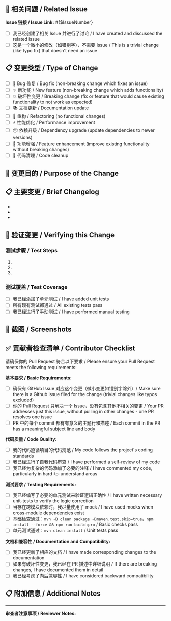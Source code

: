 <!-- 
如果您正在寻求帮助，请先在我们的 QQ 群、微信公众号（群）中进行交流。
If you're looking for help, please check our QQ group, WeChat group.

我们鼓励使用英文，如果不能直接使用，可以使用翻译软件，您仍旧可以保留中文原文。
Please try to use English to describe your issue, or at least provide a snippet of English translation.

请不要在没有创建 Issue 的情况下创建 Pull Request。
Please do not create a Pull Request without creating an issue first.

微小的变更（如错别字修复）不需要创建 Issue。
Trivial changes like typos do not require a Github issue.

提交 PR 之前请务必先阅读我们的贡献指南。
Please read our Contributing Guide(CONTRIBUTING.md) before submitting your Pull Request.

⚠️ 注意 / Note：

不要重复创建类似的 PR，当你发现需要调整一个 PR 的时候，优先选择编辑修改它，而不是关闭之后再创建一个。
Do not create a Pull Request without creating an issue first.
-->

## 🔗 相关问题 / Related Issue

<!-- 请先创建 Issue 讨论，然后在这里链接 -->
<!-- Please create an issue for discussion first, then link it here -->

**Issue 链接 / Issue Link:** #{$IssueNumber} <!-- 请修改 {$IssueNumber} 为真实的编号 -->

- [ ] 我已经创建了相关 Issue 并进行了讨论 / I have created and discussed the related issue
- [ ] 这是一个微小的修改（如错别字），不需要 Issue / This is a trivial change (like typo fix) that doesn't need an issue

## 📋 变更类型 / Type of Change

- [ ] 🐛 Bug 修复 / Bug fix (non-breaking change which fixes an issue)
- [ ] ✨ 新功能 / New feature (non-breaking change which adds functionality)  
- [ ] 💥 破坏性变更 / Breaking change (fix or feature that would cause existing functionality to not work as expected)
- [ ] 📚 文档更新 / Documentation update
- [ ] 🔧 重构 / Refactoring (no functional changes)
- [ ] ⚡ 性能优化 / Performance improvement
- [ ] 📦 依赖升级 / Dependency upgrade (update dependencies to newer versions)
- [ ] 🚀 功能增强 / Feature enhancement (improve existing functionality without breaking changes)
- [ ] 🧹 代码清理 / Code cleanup

## 📝 变更目的 / Purpose of the Change

<!-- 详细描述这个变更的目的和必要性 -->
<!-- Detailed description of the purpose and necessity of this change -->

## 📋 主要变更 / Brief Changelog

<!-- 列出主要的变更内容 -->
<!-- List the main changes -->

- 
- 
- 

## 🧪 验证变更 / Verifying this Change

<!-- 描述如何验证这个变更是正确的 -->
<!-- Describe how to verify that this change is correct -->

### 测试步骤 / Test Steps

1. 
2. 
3. 

### 测试覆盖 / Test Coverage

- [ ] 我已经添加了单元测试 / I have added unit tests
- [ ] 所有现有测试都通过 / All existing tests pass
- [ ] 我已经进行了手动测试 / I have performed manual testing

## 📸 截图 / Screenshots

<!-- 如果适用，请添加截图来展示变更效果 -->
<!-- If applicable, add screenshots to demonstrate the changes -->

## ✅ 贡献者检查清单 / Contributor Checklist

请确保你的 Pull Request 符合以下要求 / Please ensure your Pull Request meets the following requirements:

**基本要求 / Basic Requirements:**

- [ ] 确保有 GitHub Issue 对应这个变更（微小变更如错别字除外）/ Make sure there is a Github issue filed for the change (trivial changes like typos excluded)
- [ ] 你的 Pull Request 只解决一个 Issue，没有包含其他不相关的变更 / Your PR addresses just this issue, without pulling in other changes - one PR resolves one issue
- [ ] PR 中的每个 commit 都有有意义的主题行和描述 / Each commit in the PR has a meaningful subject line and body

**代码质量 / Code Quality:**

- [ ] 我的代码遵循项目的代码规范 / My code follows the project's coding standards
- [ ] 我已经进行了自我代码审查 / I have performed a self-review of my code
- [ ] 我已经为复杂的代码添加了必要的注释 / I have commented my code, particularly in hard-to-understand areas

**测试要求 / Testing Requirements:**

- [ ] 我已经编写了必要的单元测试来验证逻辑正确性 / I have written necessary unit-tests to verify the logic correction
- [ ] 当存在跨模块依赖时，我尽量使用了 mock / I have used mocks when cross-module dependencies exist
- [ ] 基础检查通过：`mvn -B clean package -Dmaven.test.skip=true`，`npm install --force && npm run build:pro` / Basic checks pass
- [ ] 单元测试通过：`mvn clean install` / Unit tests pass

**文档和兼容性 / Documentation and Compatibility:**

- [ ] 我已经更新了相应的文档 / I have made corresponding changes to the documentation
- [ ] 如果有破坏性变更，我已经在 PR 描述中详细说明 / If there are breaking changes, I have documented them in detail
- [ ] 我已经考虑了向后兼容性 / I have considered backward compatibility

## 📋 附加信息 / Additional Notes

<!-- 任何其他相关信息，如已知问题、后续计划等 -->
<!-- Any other relevant information, such as known issues, future plans, etc. -->

---

**审查者注意事项 / Reviewer Notes:**

<!-- 为审查者提供的特殊说明或需要重点关注的地方 -->
<!-- Special instructions for reviewers or areas that need special attention -->
